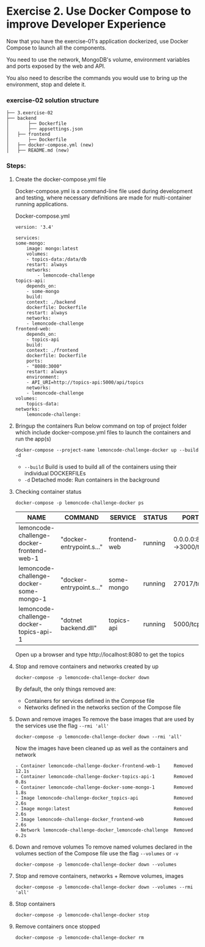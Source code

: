 # Exercise 2. Use Docker Compose to improve Developer Experience
Now that you have the exercise-01's application dockerized, use Docker Compose to launch all the components. 

You need to use the network, MongoDB's volume, environment variables and ports exposed by the web and API.

You also need to describe the commands you would use to bring up the environment, stop and delete it.

### exercise-02 solution structure 

```
├── 3.exercise-02
├── backend
│   	├── Dockerfile
│   	├── appsettings.json
│   ├── frontend
│   	├── Dockerfile
│   ├── docker-compose.yml (new)
│   ├── README.md (new)
```

### Steps:

1. Create the docker-compose.yml file

    Docker-compose.yml is a command-line file used during development and testing, where necessary definitions are made for multi-container running applications.

    Docker-compose.yml
    ```
    version: '3.4'

    services:
    some-mongo:
        image: mongo:latest
        volumes:
        - topics-data:/data/db   
        restart: always
        networks:
            - lemoncode-challenge
    topics-api:
        depends_on:
        - some-mongo
        build: 
        context: ./backend
        dockerfile: Dockerfile
        restart: always
        networks: 
        - lemoncode-challenge
    frontend-web:
        depends_on:
        - topics-api
        build: 
        context: ./frontend
        dockerfile: Dockerfile
        ports:
        - "8080:3000"
        restart: always
        environment:
        - API_URI=http://topics-api:5000/api/topics
        networks: 
        - lemoncode-challenge
    volumes:
        topics-data:
    networks:
        lemoncode-challenge:
    ```

2. Bringup the containers
   Run below command on top of project folder which include docker-compose.yml files to launch the containers and run the app(s)

    ```
    docker-compose --project-name lemoncode-challenge-docker up --build -d
    ```
   
    - `--build` Build is used to build all of the containers using their individual DOCKERFILEs 
    - `-d` Detached mode: Run containers in the background

    
3. Checking container status
    ```
    docker-compose -p lemoncode-challenge-docker ps
    ```

    |NAME            |                            COMMAND         |         SERVICE    |         STATUS  |            PORTS|
     | ------------- | ------------------|-------------------|--------|-------|
    |lemoncode-challenge-docker-frontend-web-1  | "docker-entrypoint.s…"  | frontend-web   |     running  |           0.0.0.0:8080->3000/tcp |
    |lemoncode-challenge-docker-some-mongo-1 | "docker-entrypoint.s…"  | some-mongo |        running   |          27017/tcp|
    |lemoncode-challenge-docker-topics-api-1 |    "dotnet backend.dll" |    topics-api   |       running    |         5000/tcp|    

    Open up a browser and type http://localhost:8080 to get the topics


4. Stop and remove containers and networks created by up
  
    ```
    docker-compose -p lemoncode-challenge-docker down
    ```
    By default, the only things removed are:
     - Containers for services defined in the Compose file
     - Networks defined in the networks section of the Compose file

5. Down and remove images
   To remove the base images that are used by the services use the flag `--rmi 'all'`

    ```
    docker-compose -p lemoncode-challenge-docker down --rmi 'all'
    ```

    Now the images have been cleaned up as well as the containers and network

    ```
    - Container lemoncode-challenge-docker-frontend-web-1     Removed              12.1s 
    - Container lemoncode-challenge-docker-topics-api-1       Removed               0.8s
    - Container lemoncode-challenge-docker-some-mongo-1       Removed               1.8s 
    - Image lemoncode-challenge-docker_topics-api             Removed               2.6s 
    - Image mongo:latest                                      Removed               2.6s 
    - Image lemoncode-challenge-docker_frontend-web           Removed               2.6s 
    - Network lemoncode-challenge-docker_lemoncode-challenge  Removed               0.2s
    ```
6. Down and remove volumes
   To remove named volumes declared in the volumes section of the Compose file use the flag `--volumes` or `-v`

    ```
    docker-compose -p lemoncode-challenge-docker down --volumes
    ```

7. Stop and remove containers, networks + Remove volumes, images 

    ```
    docker-compose -p lemoncode-challenge-docker down --volumes --rmi 'all'
    ```

8. Stop containers 
    ```
    docker-compose -p lemoncode-challenge-docker stop
    ```
    
9. Remove containers once stopped 
    ```
    docker-compose -p lemoncode-challenge-docker rm
    ```
